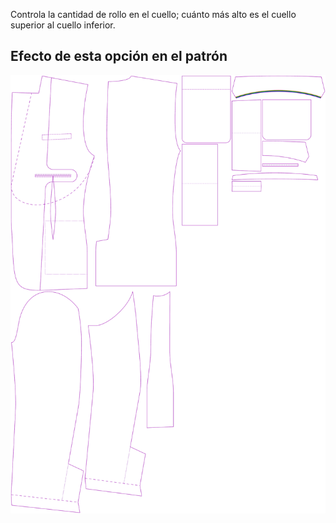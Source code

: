 
Controla la cantidad de rollo en el cuello; cuánto más alto es el cuello superior al cuello inferior.


## Efecto de esta opción en el patrón
![Esta imagen muestra el efecto de esta opción superponiendo varias variantes que tienen un valor diferente para esta opción](jaeger_collarroll_sample.svg "Efecto de esta opción en el patrón")